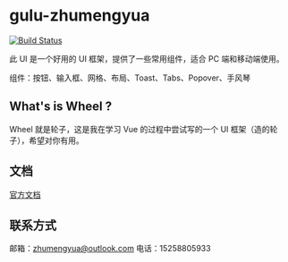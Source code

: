 # gulu-zhumengyua

[![Build Status](https://travis-ci.org/wxx961023/z-wheel.svg?branch=master)](https://travis-ci.org/wxx961023/z-wheel)

此 UI 是一个好用的 UI 框架，提供了一些常用组件，适合 PC 端和移动端使用。

组件：按钮、输入框、网格、布局、Toast、Tabs、Popover、手风琴

## What's is Wheel ?

Wheel 就是轮子，这是我在学习 Vue 的过程中尝试写的一个 UI 框架（造的轮子），希望对你有用。

## 文档
[官方文档](https://github.com/zhumengyua/gulu)

## 联系方式
邮箱：zhumengyua@outlook.com
电话：15258805933
